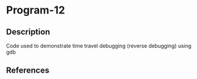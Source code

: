 # Program-12

## Description

Code used to demonstrate time travel debugging (reverse debugging) using gdb

## References
